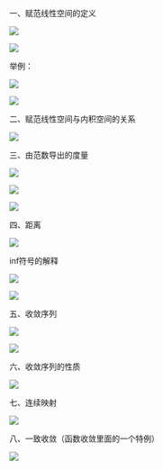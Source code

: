 一、赋范线性空间的定义

![](https://vip2.loli.io/2023/09/22/6l9c1D8rPGyaKQm.webp)

![](https://vip2.loli.io/2023/09/22/1fAgqxm94FYJaE7.webp)

举例：

![](https://vip2.loli.io/2023/09/22/bmI5SMJB76szn9E.webp)

![](https://vip2.loli.io/2023/10/09/7yUMFKLGlIpS23C.webp)

二、赋范线性空间与内积空间的关系

![](https://vip2.loli.io/2023/09/22/MBhQZWH3vzyqdUw.webp)

三、由范数导出的度量

![](https://vip2.loli.io/2023/09/22/8CdGEYFKzpe5R3n.webp)

![](https://vip2.loli.io/2023/09/22/5jNtYbJya7EHpeM.webp)

![](https://vip2.loli.io/2023/09/22/a9MSreEkfuVLFn8.webp)

四、距离

![](https://vip2.loli.io/2023/09/22/wYIs9nglWm4tfkj.webp)

inf符号的解释

![](https://vip2.loli.io/2023/09/22/Ib5i9qk1R6KrFew.webp)

![](https://vip2.loli.io/2023/09/22/iYrAW6TzQuwh4lx.webp)

五、收敛序列

![](https://vip2.loli.io/2023/09/22/xkfi5PV1pmAMF6v.webp)

![](https://vip2.loli.io/2023/09/22/RDUcVsWZOM1evPo.webp)

六、收敛序列的性质

![](https://vip2.loli.io/2023/09/22/QSxPANco65g7D8y.webp)

七、连续映射

![](https://vip2.loli.io/2023/09/22/8uWDRzLUFrSCXHI.webp)

八、一致收敛（函数收敛里面的一个特例）

![](https://vip2.loli.io/2023/09/22/4kjQFWUd9LarY5X.webp)